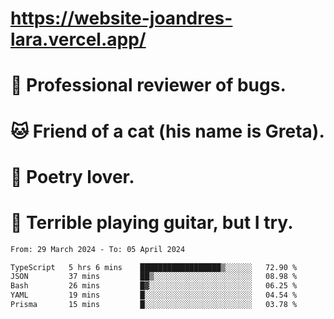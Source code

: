 # https://website-joandres-lara.vercel.app/
# 🐛 Professional reviewer of bugs.
# 🐱 Friend of a cat (his name is Greta).
# 📜 Poetry lover.
# 🎸 Terrible playing guitar, but I try.

<!--START_SECTION:waka-->

```txt
From: 29 March 2024 - To: 05 April 2024

TypeScript   5 hrs 6 mins    ██████████████████▒░░░░░░   72.90 %
JSON         37 mins         ██▒░░░░░░░░░░░░░░░░░░░░░░   08.98 %
Bash         26 mins         █▓░░░░░░░░░░░░░░░░░░░░░░░   06.25 %
YAML         19 mins         █░░░░░░░░░░░░░░░░░░░░░░░░   04.54 %
Prisma       15 mins         █░░░░░░░░░░░░░░░░░░░░░░░░   03.78 %
```

<!--END_SECTION:waka-->
